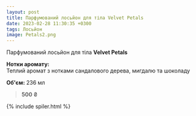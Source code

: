 ```yaml
---
layout: post
title: Парфумований лосьйон для тіла Velvet Petals
date: 2023-02-28 11:30:35 +0300
tags: Лосьйон
image: Petals2.png
---
```


Парфумований лосьйон для тіла **Velvet Petals**

**Нотки аромату:** <br>
Теплий аромат з нотками сандалового дерева, мигдалю та шоколаду

**Об'єм:** 236 мл

>**500 ₴**

{% include spiler.html %}